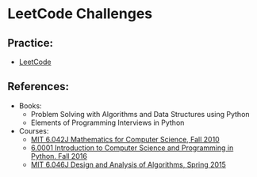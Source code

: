 # LeetCode Challenges

## Practice:
* [LeetCode](https://leetcode.com/problemset/all)

## References:
* Books:
  * Problem Solving with Algorithms and Data Structures using Python
  * Elements of Programming Interviews in Python
* Courses:
  * [MIT 6.042J Mathematics for Computer Science, Fall 2010](https://www.youtube.com/playlist?list=PLB7540DEDD482705B)
  * [6.0001 Introduction to Computer Science and Programming in Python. Fall 2016](https://www.youtube.com/playlist?list=PLUl4u3cNGP63WbdFxL8giv4yhgdMGaZNA)
  * [MIT 6.046J Design and Analysis of Algorithms, Spring 2015](https://www.youtube.com/playlist?list=PLUl4u3cNGP6317WaSNfmCvGym2ucw3oGp)
